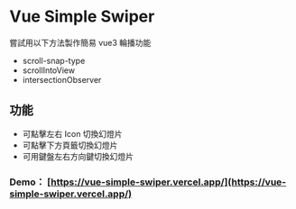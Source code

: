 # Vue Simple Swiper

嘗試用以下方法製作簡易 vue3 輪播功能

- scroll-snap-type
- scrollIntoView
- intersectionObserver

## 功能

- 可點擊左右 Icon 切換幻燈片
- 可點擊下方頁籤切換幻燈片
- 可用鍵盤左右方向鍵切換幻燈片

### Demo： [https://vue-simple-swiper.vercel.app/](https://vue-simple-swiper.vercel.app/)
